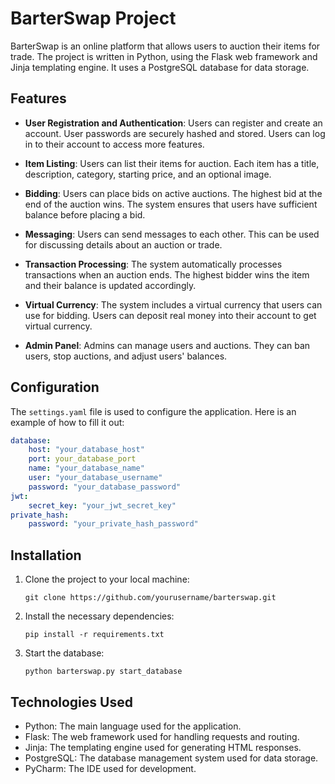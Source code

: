 # BarterSwap Project

BarterSwap is an online platform that allows users to auction their items for trade. The project is written in Python, using the Flask web framework and Jinja templating engine. It uses a PostgreSQL database for data storage.

## Features

- **User Registration and Authentication**: Users can register and create an account. User passwords are securely hashed and stored. Users can log in to their account to access more features.

- **Item Listing**: Users can list their items for auction. Each item has a title, description, category, starting price, and an optional image.

- **Bidding**: Users can place bids on active auctions. The highest bid at the end of the auction wins. The system ensures that users have sufficient balance before placing a bid.

- **Messaging**: Users can send messages to each other. This can be used for discussing details about an auction or trade.

- **Transaction Processing**: The system automatically processes transactions when an auction ends. The highest bidder wins the item and their balance is updated accordingly.

- **Virtual Currency**: The system includes a virtual currency that users can use for bidding. Users can deposit real money into their account to get virtual currency.

- **Admin Panel**: Admins can manage users and auctions. They can ban users, stop auctions, and adjust users' balances.

## Configuration

The `settings.yaml` file is used to configure the application. Here is an example of how to fill it out:

```yaml
database:
    host: "your_database_host"
    port: your_database_port
    name: "your_database_name"
    user: "your_database_username"
    password: "your_database_password"
jwt:
    secret_key: "your_jwt_secret_key"
private_hash:
    password: "your_private_hash_password"
```
    
## Installation

1. Clone the project to your local machine:
    ```
    git clone https://github.com/yourusername/barterswap.git
    ```

2. Install the necessary dependencies:
    ```
    pip install -r requirements.txt
    ```

3. Start the database:
    ```
    python barterswap.py start_database
    ```

## Technologies Used

- Python: The main language used for the application.
- Flask: The web framework used for handling requests and routing.
- Jinja: The templating engine used for generating HTML responses.
- PostgreSQL: The database management system used for data storage.
- PyCharm: The IDE used for development.
